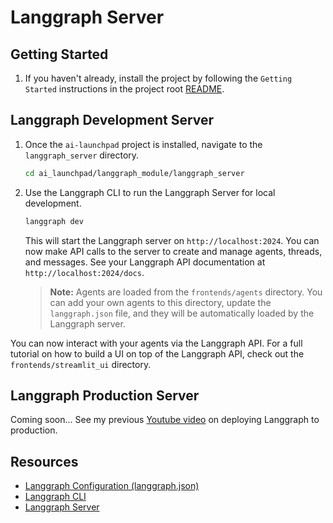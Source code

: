 # Langgraph Server

## Getting Started

1. If you haven't already, install the project by following the `Getting Started` instructions in the project root [README](../../../README.md).

## Langgraph Development Server

1. Once the `ai-launchpad` project is installed, navigate to the `langgraph_server` directory.

    ```bash
    cd ai_launchpad/langgraph_module/langgraph_server
    ```

2. Use the Langgraph CLI to run the Langgraph Server for local development.

    ```bash
    langgraph dev
    ```

    This will start the Langgraph server on `http://localhost:2024`. You can now make API calls to the server to create and manage agents, threads, and messages. See your Langgraph API documentation at `http://localhost:2024/docs`.

    > **Note:** Agents are loaded from the `frontends/agents` directory. You can add your own agents to this directory, update the `langgraph.json` file, and they will be automatically loaded by the Langgraph server.

You can now interact with your agents via the Langgraph API. For a full tutorial on how to build a UI on top of the Langgraph API, check out the `frontends/streamlit_ui` directory.

## Langgraph Production Server

Coming soon... See my previous [Youtube video](https://youtu.be/xd0oy2FC5g0) on deploying Langgraph to production.

## Resources

- [Langgraph Configuration (langgraph.json)](https://docs.langchain.com/langgraph-platform/application-structure#configuration-file)
- [Langgraph CLI](https://docs.langchain.com/langgraph-platform/cli)
- [Langgraph Server](https://docs.langchain.com/langgraph-platform/langgraph-server)
